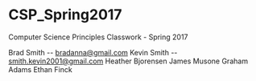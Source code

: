 # CSP_Spring2017
Computer Science Principles Classwork - Spring 2017

Brad Smith -- bradanna@gmail.com
Kevin Smith -- smith.kevin2001@gmail.com
Heather Bjorensen 
James Musone
Graham Adams
Ethan Finck

